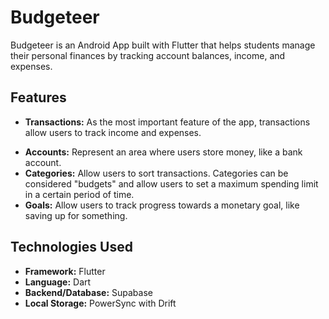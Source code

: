 # Budgeteer

Budgeteer is an Android App built with Flutter that helps students manage their personal finances by tracking account balances, income, and expenses.

## Features

* **Transactions:** As the most important feature of the app, transactions allow users to track income and expenses. 
- **Accounts:** Represent an area where users store money, like a bank account.
- **Categories:** Allow users to sort transactions. Categories can be considered "budgets" and allow users to set a maximum spending limit in a certain period of time.
- **Goals:** Allow users to track progress towards a monetary goal, like saving up for something.

## Technologies Used
- **Framework:** Flutter
- **Language:** Dart
- **Backend/Database:** Supabase
- **Local Storage:** PowerSync with Drift
